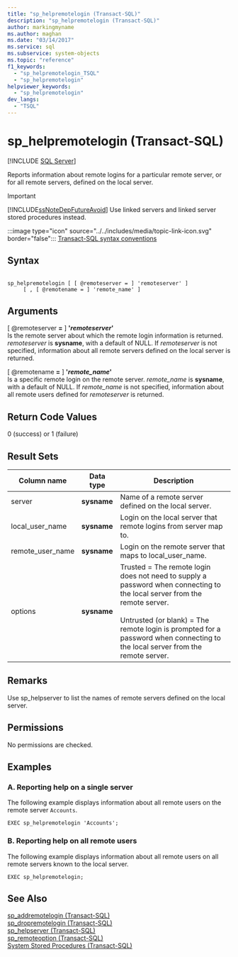```yaml
---
title: "sp_helpremotelogin (Transact-SQL)"
description: "sp_helpremotelogin (Transact-SQL)"
author: markingmyname
ms.author: maghan
ms.date: "03/14/2017"
ms.service: sql
ms.subservice: system-objects
ms.topic: "reference"
f1_keywords:
  - "sp_helpremotelogin_TSQL"
  - "sp_helpremotelogin"
helpviewer_keywords:
  - "sp_helpremotelogin"
dev_langs:
  - "TSQL"
---
```

# sp_helpremotelogin (Transact-SQL)
[!INCLUDE [SQL Server](../../includes/applies-to-version/sqlserver.md)]

  Reports information about remote logins for a particular remote server, or for all remote servers, defined on the local server.  
  
> [!IMPORTANT]  
>  [!INCLUDE[ssNoteDepFutureAvoid](../../includes/ssnotedepfutureavoid-md.md)] Use linked servers and linked server stored procedures instead.  
  
 :::image type="icon" source="../../includes/media/topic-link-icon.svg" border="false"::: [Transact-SQL syntax conventions](../../t-sql/language-elements/transact-sql-syntax-conventions-transact-sql.md)  
  
## Syntax  
  
```  
  
sp_helpremotelogin [ [ @remoteserver = ] 'remoteserver' ]   
     [ , [ @remotename = ] 'remote_name' ]  
```  
  
## Arguments  
 [ @remoteserver **=** ] **'***remoteserver***'**  
 Is the remote server about which the remote login information is returned. *remoteserver* is **sysname**, with a default of NULL. If *remoteserver* is not specified, information about all remote servers defined on the local server is returned.  
  
 [ @remotename **=** ] **'***remote_name***'**  
 Is a specific remote login on the remote server. *remote_name* is **sysname**, with a default of NULL. If *remote_name* is not specified, information about all remote users defined for *remoteserver* is returned.  
  
## Return Code Values  
 0 (success) or 1 (failure)  
  
## Result Sets  
  
|Column name|Data type|Description|  
|-----------------|---------------|-----------------|  
|server|**sysname**|Name of a remote server defined on the local server.|  
|local_user_name|**sysname**|Login on the local server that remote logins from server map to.|  
|remote_user_name|**sysname**|Login on the remote server that maps to local_user_name.|  
|options|**sysname**|Trusted = The remote login does not need to supply a password when connecting to the local server from the remote server.<br /><br /> Untrusted (or blank) = The remote login is prompted for a password when connecting to the local server from the remote server.|  
  
## Remarks  
 Use sp_helpserver to list the names of remote servers defined on the local server.  
  
## Permissions  
 No permissions are checked.  
  
## Examples  
  
### A. Reporting help on a single server  
 The following example displays information about all remote users on the remote server `Accounts`.  
  
```  
EXEC sp_helpremotelogin 'Accounts';  
```  
  
### B. Reporting help on all remote users  
 The following example displays information about all remote users on all remote servers known to the local server.  
  
```  
EXEC sp_helpremotelogin;  
```  
  
## See Also  
 [sp_addremotelogin &#40;Transact-SQL&#41;](../../relational-databases/system-stored-procedures/sp-addremotelogin-transact-sql.md)   
 [sp_dropremotelogin &#40;Transact-SQL&#41;](../../relational-databases/system-stored-procedures/sp-dropremotelogin-transact-sql.md)   
 [sp_helpserver &#40;Transact-SQL&#41;](../../relational-databases/system-stored-procedures/sp-helpserver-transact-sql.md)   
 [sp_remoteoption &#40;Transact-SQL&#41;](../../relational-databases/system-stored-procedures/sp-remoteoption-transact-sql.md)   
 [System Stored Procedures &#40;Transact-SQL&#41;](../../relational-databases/system-stored-procedures/system-stored-procedures-transact-sql.md)  
  
  
